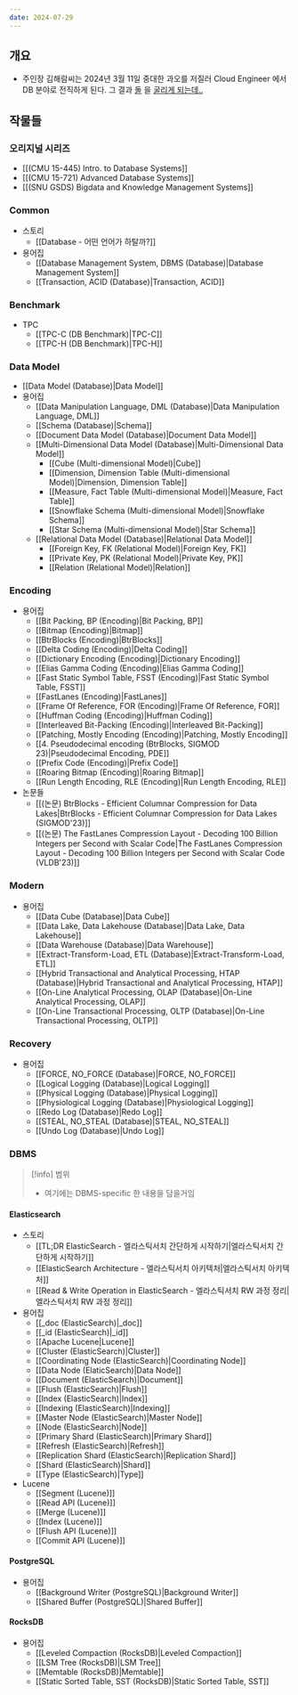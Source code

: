 ```yaml
---
date: 2024-07-29
---
```

## 개요

- 주인장 김해람씨는 2024년 3월 11일 중대한 과오를 저질러 Cloud Engineer 에서 DB 분야로 전직하게 된다. 그 결과 [돌](https://github.com/facebook/rocksdb) 을 [굴리게 되는데..](https://en.wikipedia.org/wiki/The_Myth_of_Sisyphus)

## 작물들

### 오리지널 시리즈

- [[(CMU 15-445) Intro. to Database Systems]]
- [[(CMU 15-721) Advanced Database Systems]]
- [[(SNU GSDS) Bigdata and Knowledge Management Systems]]

### Common

- 스토리
	- [[Database - 어떤 언어가 하탈까?]]
- 용어집
	- [[Database Management System, DBMS (Database)|Database Management System]]
	- [[Transaction, ACID (Database)|Transaction, ACID]]

### Benchmark

- TPC
	- [[TPC-C (DB Benchmark)|TPC-C]]
	- [[TPC-H (DB Benchmark)|TPC-H]]

### Data Model

- [[Data Model (Database)|Data Model]]
- 용어집
	- [[Data Manipulation Language, DML (Database)|Data Manipulation Language, DML]]
	- [[Schema (Database)|Schema]]
	- [[Document Data Model (Database)|Document Data Model]]
	- [[Multi-Dimensional Data Model (Database)|Multi-Dimensional Data Model]]
		- [[Cube (Multi-dimensional Model)|Cube]]
		- [[Dimension, Dimension Table (Multi-dimensional Model)|Dimension, Dimension Table]]
		- [[Measure, Fact Table (Multi-dimensional Model)|Measure, Fact Table]]
		- [[Snowflake Schema (Multi-dimensional Model)|Snowflake Schema]]
		- [[Star Schema (Multi-dimensional Model)|Star Schema]]
	- [[Relational Data Model (Database)|Relational Data Model]]
		- [[Foreign Key, FK (Relational Model)|Foreign Key, FK]]
		- [[Private Key, PK (Relational Model)|Private Key, PK]]
		- [[Relation (Relational Model)|Relation]]

### Encoding

- 용어집
	- [[Bit Packing, BP (Encoding)|Bit Packing, BP]]
	- [[Bitmap (Encoding)|Bitmap]]
	- [[BtrBlocks (Encoding)|BtrBlocks]]
	- [[Delta Coding (Encoding)|Delta Coding]]
	- [[Dictionary Encoding (Encoding)|Dictionary Encoding]]
	- [[Elias Gamma Coding (Encoding)|Elias Gamma Coding]]
	- [[Fast Static Symbol Table, FSST (Encoding)|Fast Static Symbol Table, FSST]]
	- [[FastLanes (Encoding)|FastLanes]]
	- [[Frame Of Reference, FOR (Encoding)|Frame Of Reference, FOR]]
	- [[Huffman Coding (Encoding)|Huffman Coding]]
	- [[Interleaved Bit-Packing (Encoding)|Interleaved Bit-Packing]]
	- [[Patching, Mostly Encoding (Encoding)|Patching, Mostly Encoding]]
	- [[4. Pseudodecimal encoding (BtrBlocks, SIGMOD 23)|Pseudodecimal Encoding, PDE]]
	- [[Prefix Code (Encoding)|Prefix Code]]
	- [[Roaring Bitmap (Encoding)|Roaring Bitmap]]
	- [[Run Length Encoding, RLE (Encoding)|Run Length Encoding, RLE]]
- 논문들
	- [[(논문) BtrBlocks - Efficient Columnar Compression for Data Lakes|BtrBlocks - Efficient Columnar Compression for Data Lakes (SIGMOD'23)]]
	- [[(논문) The FastLanes Compression Layout - Decoding 100 Billion Integers per Second with Scalar Code|The FastLanes Compression Layout - Decoding 100 Billion Integers per Second with Scalar Code (VLDB'23)]]

### Modern

- 용어집
	- [[Data Cube (Database)|Data Cube]]
	- [[Data Lake, Data Lakehouse (Database)|Data Lake, Data Lakehouse]]
	- [[Data Warehouse (Database)|Data Warehouse]]
	- [[Extract-Transform-Load, ETL (Database)|Extract-Transform-Load, ETL]]
	- [[Hybrid Transactional and Analytical Processing, HTAP (Database)|Hybrid Transactional and Analytical Processing, HTAP]]
	- [[On-Line Analytical Processing, OLAP (Database)|On-Line Analytical Processing, OLAP]]
	- [[On-Line Transactional Processing, OLTP (Database)|On-Line Transactional Processing, OLTP]]

### Recovery

- 용어집
	- [[FORCE, NO_FORCE (Database)|FORCE, NO_FORCE]]
	- [[Logical Logging (Database)|Logical Logging]]
	- [[Physical Logging (Database)|Physical Logging]]
	- [[Physiological Logging (Database)|Physiological Logging]]
	- [[Redo Log (Database)|Redo Log]]
	- [[STEAL, NO_STEAL (Database)|STEAL, NO_STEAL]]
	- [[Undo Log (Database)|Undo Log]]

### DBMS

> [!info] 범위
> - 여기에는 DBMS-specific 한 내용을 담을거임

#### Elasticsearch

- 스토리
	- [[TL;DR ElasticSearch - 엘라스틱서치 간단하게 시작하기|엘라스틱서치 간단하게 시작하기]]
	- [[ElasticSearch Architecture - 엘라스틱서치 아키텍처|엘라스틱서치 아키텍처]]
	- [[Read & Write Operation in ElasticSearch - 엘라스틱서치 RW 과정 정리|엘라스틱서치 RW 과정 정리]]
- 용어집
	- [[_doc (ElasticSearch)|_doc]]
	- [[_id (ElasticSearch)|_id]]
	- [[Apache Lucene|Lucene]]
	- [[Cluster (ElasticSearch)|Cluster]]
	- [[Coordinating Node (ElasticSearch)|Coordinating Node]]
	- [[Data Node (ElaticSearch)|Data Node]]
	- [[Document (ElasticSearch)|Document]]
	- [[Flush (ElasticSearch)|Flush]]
	- [[Index (ElasticSearch)|Index]]
	- [[Indexing (ElasticSearch)|Indexing]]
	- [[Master Node (ElasticSearch)|Master Node]]
	- [[Node (ElasticSearch)|Node]]
	- [[Primary Shard (ElasticSearch)|Primary Shard]]
	- [[Refresh (ElasticSearch)|Refresh]]
	- [[Replication Shard (ElasticSearch)|Replication Shard]]
	- [[Shard (ElasticSearch)|Shard]]
	- [[Type (ElasticSearch)|Type]]
- Lucene
	- [[Segment (Lucene)]]
	- [[Read API (Lucene)]]
	- [[Merge (Lucene)]]
	- [[Index (Lucene)]]
	- [[Flush API (Lucene)]]
	- [[Commit API (Lucene)]]

#### PostgreSQL

- 용어집
	- [[Background Writer (PostgreSQL)|Background Writer]]
	- [[Shared Buffer (PostgreSQL)|Shared Buffer]]

#### RocksDB

- 용어집
	- [[Leveled Compaction (RocksDB)|Leveled Compaction]]
	- [[LSM Tree (RocksDB)|LSM Tree]]
	- [[Memtable (RocksDB)|Memtable]]
	- [[Static Sorted Table, SST (RocksDB)|Static Sorted Table, SST]]
